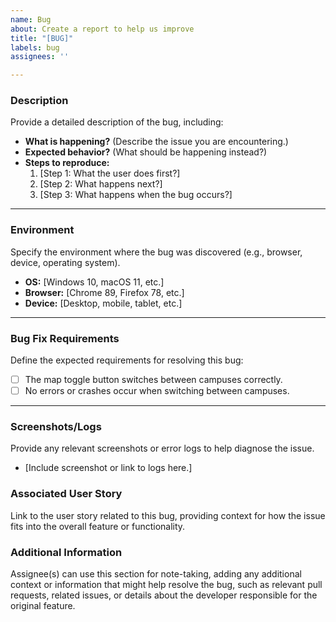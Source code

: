 ```yaml
---
name: Bug
about: Create a report to help us improve
title: "[BUG]"
labels: bug
assignees: ''

---
```


### **Description**

Provide a detailed description of the bug, including:

- **What is happening?** (Describe the issue you are encountering.)
- **Expected behavior?** (What should be happening instead?)
- **Steps to reproduce:**
  1. [Step 1: What the user does first?]
  2. [Step 2: What happens next?]
  3. [Step 3: What happens when the bug occurs?]

---

### **Environment**

Specify the environment where the bug was discovered (e.g., browser, device, operating system).

- **OS:** [Windows 10, macOS 11, etc.]
- **Browser:** [Chrome 89, Firefox 78, etc.]
- **Device:** [Desktop, mobile, tablet, etc.]

---

### **Bug Fix Requirements**

Define the expected requirements for resolving this bug:

- [ ] The map toggle button switches between campuses correctly.
- [ ] No errors or crashes occur when switching between campuses.

---

### **Screenshots/Logs**

Provide any relevant screenshots or error logs to help diagnose the issue.

- [Include screenshot or link to logs here.]

### **Associated User Story**

Link to the user story related to this bug, providing context for how the issue fits into the overall feature or functionality.

### **Additional Information**

Assignee(s) can use this section for note-taking, adding any additional context or information that might help resolve the bug, such as relevant pull requests, related issues, or details about the developer responsible for the original feature.
